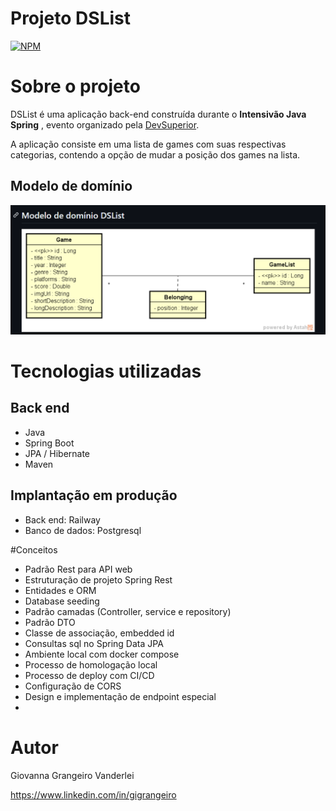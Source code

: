 # Projeto DSList
[![NPM](https://img.shields.io/npm/l/react)](https://github.com/GiGrangeiro/dslist/blob/main/LICENSE) 

# Sobre o projeto

DSList é uma aplicação back-end construída durante o **Intensivão Java Spring** , evento organizado pela [DevSuperior](https://devsuperior.com "Site da DevSuperior").

A aplicação consiste em uma lista de games com suas respectivas categorias, contendo a opção de mudar a posição dos games na lista.


## Modelo de domínio
![Modelo Conceitual](https://github.com/GiGrangeiro/dslist/blob/main/assets/modelo-conceitual.png)

# Tecnologias utilizadas
## Back end
- Java
- Spring Boot
- JPA / Hibernate
- Maven
## Implantação em produção
- Back end: Railway
- Banco de dados: Postgresql


#Conceitos
- Padrão Rest para API web
- Estruturação de projeto Spring Rest
- Entidades e ORM
- Database seeding
- Padrão camadas (Controller, service e repository)
- Padrão DTO
- Classe de associação, embedded id
- Consultas sql no Spring Data JPA
- Ambiente local com docker compose
- Processo de homologação local
- Processo de deploy com CI/CD
- Configuração de CORS
- Design e implementação de endpoint especial
- 


# Autor

Giovanna Grangeiro Vanderlei 

https://www.linkedin.com/in/gigrangeiro



